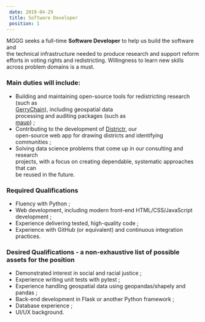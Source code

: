 ```yaml
---		
 date: 2019-04-29		
 title: Software Developer		
 position: 1		
---		
```


MGGG seeks a full-time **Software Developer** to help us build the software and		
the technical infrastructure needed to produce research and support reform		
efforts in voting rights and redistricting. Willingness to learn new skills		
across problem domains is a must.		

### Main duties will include:		

- Building and maintaining open-source tools for redistricting research (such as		
[GerryChain](https://github.com/mggg/GerryChain)), including geospatial data		
processing and auditing packages (such as		
[maup](https://github.com/mggg/maup))&nbsp;;		
- Contributing to the development of [Districtr](https://districtr.org), our		
open-source web app for drawing districts and identifying communities&nbsp;;		
- Solving data science problems that come up in our consulting and research		
projects, with a focus on creating dependable, systematic approaches that can		
be reused in the future.		

### Required Qualifications		

- Fluency with Python&nbsp;;		
- Web development, including modern front-end HTML/CSS/JavaScript		
development&nbsp;;		
- Experience delivering tested, high-quality code&nbsp;;		
- Experience with GitHub (or equivalent) and continuous integration practices.		

### Desired Qualifications - a non-exhaustive list of possible assets for the position		

- Demonstrated interest in social and racial justice ;		
- Experience writing unit tests with pytest ;		
- Experience handling geospatial data using geopandas/shapely and pandas ;		
- Back-end development in Flask or another Python framework ;		
- Database experience ;		
- UI/UX background.